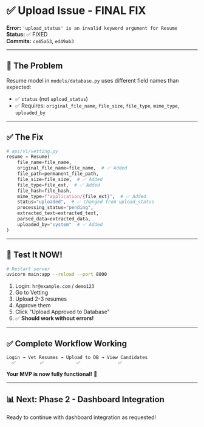 # ✅ Upload Issue - FINAL FIX

**Error:** `'upload_status' is an invalid keyword argument for Resume`  
**Status:** ✅ FIXED  
**Commits:** `ce45a53`, `ed49ab3`

---

## 🎯 The Problem

Resume model in `models/database.py` uses different field names than expected:
- ✅ `status` (not `upload_status`)
- ✅ Requires: `original_file_name`, `file_size`, `file_type`, `mime_type`, `uploaded_by`

---

## ✅ The Fix

```python
# api/v1/vetting.py
resume = Resume(
    file_name=file_name,
    original_file_name=file_name,  # ✅ Added
    file_path=permanent_file_path,
    file_size=file_size,  # ✅ Added
    file_type=file_ext,  # ✅ Added
    file_hash=file_hash,
    mime_type=f"application/{file_ext}",  # ✅ Added
    status="uploaded",  # ✅ Changed from upload_status
    processing_status="pending",
    extracted_text=extracted_text,
    parsed_data=extracted_data,
    uploaded_by="system"  # ✅ Added
)
```

---

## 🚀 Test It NOW!

```bash
# Restart server
uvicorn main:app --reload --port 8000
```

1. Login: `hr@example.com` / `demo123`
2. Go to Vetting
3. Upload 2-3 resumes
4. Approve them
5. Click "Upload Approved to Database"
6. ✅ **Should work without errors!**

---

## ✅ Complete Workflow Working

```
Login → Vet Resumes → Upload to DB → View Candidates
  ✅         ✅            ✅              ✅
```

**Your MVP is now fully functional!** 🎉

---

## 📊 Next: Phase 2 - Dashboard Integration

Ready to continue with dashboard integration as requested!
